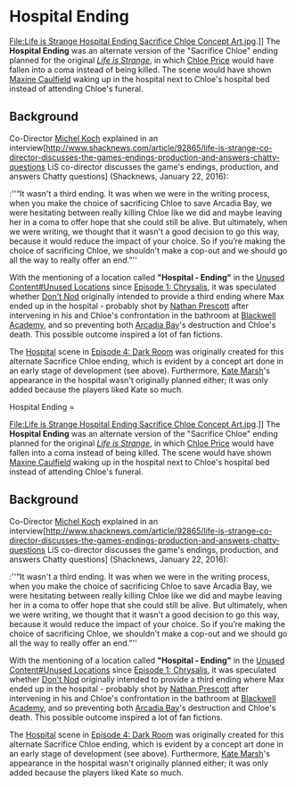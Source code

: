 #  Hospital Ending 

[File:Life is Strange Hospital Ending Sacrifice Chloe Concept Art.jpg](thumb.md).]]
The **Hospital Ending** was an alternate version of the "Sacrifice Chloe" ending planned for the original *[Life is Strange](life_is_strange.md)*, in which [Chloe Price](chloe_price.md) would have fallen into a coma instead of being killed. The scene would have shown [Maxine Caulfield](max_caulfield.md) waking up in the hospital next to Chloe's hospital bed instead of attending Chloe's funeral.

##  Background 
Co-Director [Michel Koch](michel_koch.md) explained in an interview[http://www.shacknews.com/article/92865/life-is-strange-co-director-discusses-the-games-endings-production-and-answers-chatty-questions LiS co-director discusses the game's endings, production, and answers Chatty questions] (Shacknews, January 22, 2016):

:''“It wasn't a third ending. It was when we were in the writing process, when you make the choice of sacrificing Chloe to save Arcadia Bay, we were hesitating between really killing Chloe like we did and maybe leaving her in a coma to offer hope that she could still be alive. But ultimately, when we were writing, we thought that it wasn't a good decision to go this way, because it would reduce the impact of your choice. So if you’re making the choice of sacrificing Chloe, we shouldn't make a cop-out and we should go all the way to really offer an end.”''

With the mentioning of a location called **"Hospital - Ending"** in the [Unused Content#Unused Locations](game_files.md) since [Episode 1: Chrysalis](episode_1.md), it was speculated whether [Don't Nod](dontnod_entertainment.md) originally intended to provide a third ending where Max ended up in the hospital - probably shot by [Nathan Prescott](nathan_prescott.md) after intervening in his and Chloe's confrontation in the bathroom at [Blackwell Academy](blackwell_academy.md), and so preventing both [Arcadia Bay](arcadia_bay.md)'s destruction and Chloe's death. This possible outcome inspired a lot of fan fictions.

The [Hospital](hospital_room.md) scene in [Episode 4: Dark Room](episode_4.md) was originally created for this alternate Sacrifice Chloe ending, which is evident by a concept art done in an early stage of development (see above). Furthermore, [Kate Marsh](kate_marsh.md)'s appearance in the hospital wasn't originally planned either; it was only added because the players liked Kate so much.

 Hospital Ending =

[File:Life is Strange Hospital Ending Sacrifice Chloe Concept Art.jpg](thumb.md).]]
The **Hospital Ending** was an alternate version of the "Sacrifice Chloe" ending planned for the original *[Life is Strange](life_is_strange.md)*, in which [Chloe Price](chloe_price.md) would have fallen into a coma instead of being killed. The scene would have shown [Maxine Caulfield](max_caulfield.md) waking up in the hospital next to Chloe's hospital bed instead of attending Chloe's funeral.

##  Background 
Co-Director [Michel Koch](michel_koch.md) explained in an interview[http://www.shacknews.com/article/92865/life-is-strange-co-director-discusses-the-games-endings-production-and-answers-chatty-questions LiS co-director discusses the game's endings, production, and answers Chatty questions] (Shacknews, January 22, 2016):

:''“It wasn't a third ending. It was when we were in the writing process, when you make the choice of sacrificing Chloe to save Arcadia Bay, we were hesitating between really killing Chloe like we did and maybe leaving her in a coma to offer hope that she could still be alive. But ultimately, when we were writing, we thought that it wasn't a good decision to go this way, because it would reduce the impact of your choice. So if you’re making the choice of sacrificing Chloe, we shouldn't make a cop-out and we should go all the way to really offer an end.”''

With the mentioning of a location called **"Hospital - Ending"** in the [Unused Content#Unused Locations](game_files.md) since [Episode 1: Chrysalis](episode_1.md), it was speculated whether [Don't Nod](dontnod_entertainment.md) originally intended to provide a third ending where Max ended up in the hospital - probably shot by [Nathan Prescott](nathan_prescott.md) after intervening in his and Chloe's confrontation in the bathroom at [Blackwell Academy](blackwell_academy.md), and so preventing both [Arcadia Bay](arcadia_bay.md)'s destruction and Chloe's death. This possible outcome inspired a lot of fan fictions.

The [Hospital](hospital_room.md) scene in [Episode 4: Dark Room](episode_4.md) was originally created for this alternate Sacrifice Chloe ending, which is evident by a concept art done in an early stage of development (see above). Furthermore, [Kate Marsh](kate_marsh.md)'s appearance in the hospital wasn't originally planned either; it was only added because the players liked Kate so much.

